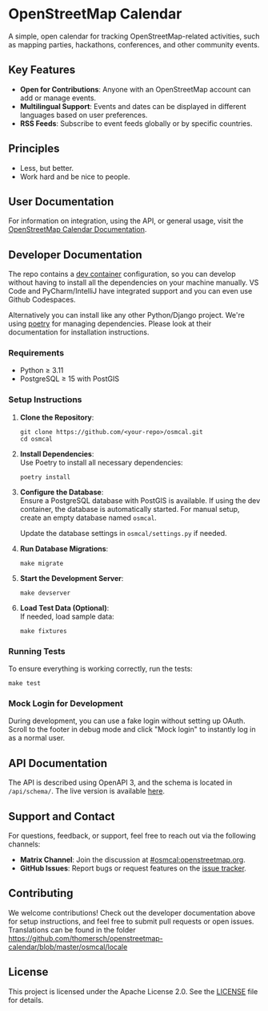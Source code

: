 # OpenStreetMap Calendar

A simple, open calendar for tracking OpenStreetMap-related activities, such as mapping parties, hackathons, conferences, and other community events.

## Key Features

- **Open for Contributions**: Anyone with an OpenStreetMap account can add or manage events.
- **Multilingual Support**: Events and dates can be displayed in different languages based on user preferences.
- **RSS Feeds**: Subscribe to event feeds globally or by specific countries.

## Principles

* Less, but better.
* Work hard and be nice to people.

## User Documentation

For information on integration, using the API, or general usage, visit the [OpenStreetMap Calendar Documentation](https://osmcal.org/documentation/).

## Developer Documentation

The repo contains a [dev container](https://containers.dev) configuration, so you can develop without having to install all the dependencies on your machine manually. VS Code and PyCharm/IntelliJ have integrated support and you can even use Github Codespaces.

Alternatively you can install like any other Python/Django project. We're using [poetry](https://python-poetry.org) for managing dependencies. Please look at their documentation for installation instructions.

### Requirements

- Python ≥ 3.11
- PostgreSQL ≥ 15 with PostGIS

### Setup Instructions

1. **Clone the Repository**:  
   ```
   git clone https://github.com/<your-repo>/osmcal.git
   cd osmcal
   ```

2. **Install Dependencies**:  
   Use Poetry to install all necessary dependencies:  
   ```
   poetry install
   ```

3. **Configure the Database**:  
   Ensure a PostgreSQL database with PostGIS is available. If using the dev container, the database is automatically started. For manual setup, create an empty database named `osmcal`.

   Update the database settings in `osmcal/settings.py` if needed.

4. **Run Database Migrations**:  
   ```
   make migrate
   ```

5. **Start the Development Server**:  
   ```
   make devserver
   ```

6. **Load Test Data (Optional)**:  
   If needed, load sample data:  
   ```
   make fixtures
   ```

### Running Tests

To ensure everything is working correctly, run the tests:  
```
make test
```

### Mock Login for Development

During development, you can use a fake login without setting up OAuth. Scroll to the footer in debug mode and click "Mock login" to instantly log in as a normal user.

## API Documentation

The API is described using OpenAPI 3, and the schema is located in `/api/schema/`. The live version is available [here](https://osmcal.org/static/api.html).

## Support and Contact

For questions, feedback, or support, feel free to reach out via the following channels:

- **Matrix Channel**: Join the discussion at [#osmcal:openstreetmap.org](https://matrix.to/#/#osmcal:mustelo.de).
- **GitHub Issues**: Report bugs or request features on the [issue tracker](https://github.com/thomersch/openstreetmap-calendar/issues).

## Contributing

We welcome contributions! Check out the developer documentation above for setup instructions, and feel free to submit pull requests or open issues. Translations can be found in the folder https://github.com/thomersch/openstreetmap-calendar/blob/master/osmcal/locale

## License

This project is licensed under the Apache License 2.0. See the [LICENSE](https://github.com/thomersch/openstreetmap-calendar/blob/master/LICENSE) file for details.
